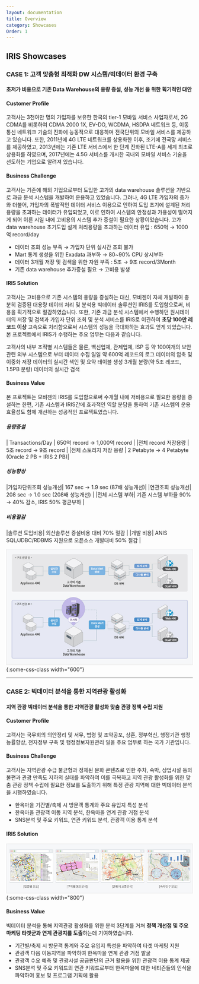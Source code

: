 ```yaml
---
layout: documentation
title: Overview
category: Showcases
Order: 1
---
```

## IRIS Showcases


### CASE 1: 고객 맞춤형 최적화 DW 시스템/빅데이터 환경 구축

#### 초저가 비용으로 기존 Data Warehouse의 **용량 증설**, **성능 개선** 을 위한 획기적인 대안

#### Customer Profile

고객사는 3천여만 명의 가입자를 보유한 한국의 tier-1 모바일 서비스 사업자로서, 2G CDMA를 비롯하여 CDMA 2000 1X, EV-DO, WCDMA, HSDPA 네트워크 등, 이동통신 네트워크 기술의 진화에 능동적으로 대응하며 전국단위의 모바일 서비스를 제공하고 있습니다. 또한, 2011년에 4G LTE 네트워크를 상용화한 이후, 조기에 전국망 서비스를 제공하였고, 2013년에는 기존 LTE 서비스에서 한 단계 진화된 LTE-A를 세계 최초로 상용화를 하였으며, 2017년에는 4.5G 서비스를 개시한 국내외 모바일 서비스 기술을 선도하는 기업으로 알려져 있습니다.

#### Business Challenge

고객사는 기존에 해외 기업으로부터 도입한 고가의 data warehouse 솔루션을 기반으로 과금 분석 시스템을 개발하여 운용하고 있었습니다. 그러나,  4G LTE 가입자의 증가와 더불어, 가입자의 폭발적인 데이터 서비스 이용으로 인하여 도입 초기에 설계된 처리용량을 초과하는 데이터가 유입되었고, 이로 인하여 시스템의 안정성과 가용성이 떨어지게 되어 이른 시일 내에 고비용의 시스템 추가 증설이 필요한 상황이었습니다.
고가 data warehouse 초기도입 설계 처리용량을 초과하는 데이터 유입 : 650억 → 1000억 record/day
- 데이터 조회 성능 부족 → 가입자 단위 실시간 조회 불가
- Mart 통계 생성을 위한 Exadata 과부하 → 80~90% CPU 상시부하
- 데이터 3개월 저장 및 검색을 위한 자원 부족 : 5조 → 9조 record/3Month
- 기존 data warehouse 추가증설 필요 → 고비용 발생

#### IRIS Solution

고객사는 고비용으로 기존 시스템의 용량을 증설하는 대신, 모비젠이 자체 개발하여 충분히 검증된 대용량 데이터 처리 및 분석용 빅데이터 솔루션인 IRIS를 도입함으로써, 비용을 획기적으로 절감하였습니다. 또한, 기존 과금 분석 시스템에서 수행하던 원시데이터의 저장 및 검색과 가입자 단위 조회 및 분석 서비스를 IRIS로 이관하여 **초당 100만 레코드 이상** 고속으로 처리함으로써 시스템의 성능을 극대화하는 효과도 얻게 되었습니다. 본 프로젝트에서 IRIS가 수행하는 주요 업무는 다음과 같습니다.

고객사의 내부 조직별 시스템들은 물론, 백신업체, 관제업체, ISP 등 약 100여개의 보안관련 외부 시스템으로 부터 데이터 수집
일일 약 600억 레코드의 로그 데이터의 압축 및 이중화 저장
데이터의 실시간 색인 및 요약 테이블 생성
3개월 분량(약 5조 레코드, 1.5PB 분량) 데이터의 실시간 검색

#### Business Value

본 프로젝트는 모비젠의 IRIS를 도입함으로써 수개월 내에 저비용으로 필요한 용량을 증설하는 한편, 기존 시스템과 IRIS간에 효과적인 역할 분담을 통하여 기존 시스템의 운용 효율성도 함께 개선하는 성공적인 프로젝트였습니다.


##### 용량증설

| Transactions/Day | 650억 record → 1,000억 record |
|전체 record 저장용량	| 5조 record → 9조 record |
|전체 스토리지 저장 용량 | 2 Petabyte → 4 Petabyte (Oracle 2 PB + IRIS 2 PB)|

##### 성능향상

|가입자단위조회 성능개선| 167 sec → 1.9 sec (87배 성능개선)|
|연관조회 성능개선| 208 sec → 1.0 sec (208배 성능개선) |
|전체 시스템 부하| 기존 시스템 부하율 90% → 40% 감소, IRIS 50% 평균부하 |

##### 비용절감

|솔루션 도입비용| 외산솔루션 증설비용 대비 70% 절감 |
|개발 비용| ANIS SQL/JDBC/RDBMS 지원으로 오픈소스 개발대비 50% 절감 |

![showcase-dw](/images/documents/showcase-dw.png){:some-css-class width="600"}


----


### CASE 2: 빅데이터 분석을 통한 지역관광 활성화

#### 지역 관광 빅데이터 분석을 통한 지역관광 활성화 맞춤 관광 정책 수립 지원

#### Customer Profile
고객사는 국무회의 의안정리 및 서무, 법령 및 조약공포, 상훈, 정부혁신, 행정기관 행정능률향상, 전자정부 구축 및 행정정보자원관리 일을 주요 업무로 하는 국가 기관입니다.

#### Business Challenge
고객사는 지역관광 수급 불균형과 정체된 문화 콘텐츠로 인한 주차, 숙박, 상업시설 등의 불편과 관광 만족도 저하의 실태를 파악하여 이를 극복하고 지역 관광 활성화를 위한 맞춤 관광 정책 수립에 필요한 정보를 도출하기 위해 특정 관광 지역에 대한 빅데이터 분석을 시행하였습니다.

* 한옥마을 기간별/축제 시 방문객 통계와 주요 유입지 특성 분석
* 한옥마을 관광객 이동 지역 분석, 한옥마을 연계 관광 거점 분석
* SNS분석 및 주요 키워드, 연관 키워드 분석, 관광객 이용 통계 분석

#### IRIS Solution

![showcase-dw](/images/documents/showcase-2.png){:some-css-class width="800"}


#### Business Value

빅데이터 분석을 통해 지역관광 활성화를 위한 분석 3단계를 거쳐 **정책 개선점 및 주요 마케팅 타겟군과 연계 관광지를 도출**하는데 기여하였습니다.

* 기간별/축제 시 방문객 통계와 주요 유입지 특성을 파악하여 타겟 마케팅 지원
* 관광객 다음 이동지역을 파악하여 한옥마을 연계 관광 거점 발굴
* 관광객 수요 예측 및 관광시설 공급판단의 근거 활용을 위한 관광객 이용 통계 제공
* SNS분석 및 주요 키워드의 연관 키워드로부터 한옥마을에 대한 네티즌들의 인식을 파악하여 홍보 및 프로그램 기획에 활용

